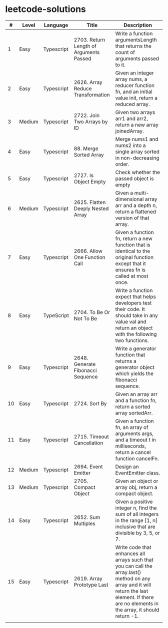# leetcode-solutions

| #  | Level | Language | Title                                   | Description                                                                                                                                                                                       |
|----|-------|----------|-----------------------------------------|---------------------------------------------------------------------------------------------------------------------------------------------------------------------------------------------------|
| 1  | Easy | Typescript | 2703. Return Length of Arguments Passed | Write a function argumentsLength that returns the count of arguments passed to it.                                                                                                                |
| 2  | Easy | Typescript | 2626. Array Reduce Transformation       | Given an integer array nums, a reducer function fn, and an initial value init, return a reduced array.                                                                                            |
| 3  | Medium | Typescript | 2722. Join Two Arrays by ID             | Given two arrays arr1 and arr2, return a new array joinedArray.                                                                                                                                   |
| 4  | Easy | Typescript | 88. Merge Sorted Array                  | Merge nums1 and nums2 into a single array sorted in non-decreasing order.                                                                                                                         |
| 5  | Easy | Typescript | 2727. Is Object Empty                   | Check whether the passed object is empty                                                                                                                                                          |
| 6  | Medium | Typescript | 2625. Flatten Deeply Nested Array       | Given a multi-dimensional array arr and a depth n, return a flattened version of that array.                                                                                                      |
| 7  | Easy | Typescript | 2666. Allow One Function Call           | Given a function fn, return a new function that is identical to the original function except that it ensures fn is called at most once.                                                           |
| 8  | Easy | TypeScript | 2704. To Be Or Not To Be                | Write a function expect that helps developers test their code. It should take in any value val and return an object with the following two functions.                                             |
| 9  | Easy | Typescript | 2648. Generate Fibonacci Sequence       | Write a generator function that returns a generator object which yields the fibonacci sequence.                                                                                                   |
| 10 | Easy | Typescript | 2724. Sort By                           | Given an array arr and a function fn, return a sorted array sortedArr.                                                                                                                            |
| 11 | Easy | Typescript | 2715. Timeout Cancellation              | Given a function fn, an array of arguments args, and a timeout t in milliseconds, return a cancel function cancelFn.                                                                              |
| 12 | Medium | Typescript | 2694. Event Emitter                     | Design an EventEmitter class.                                                                                                                                                                     |
| 13 | Medium | Typescript | 2705. Compact Object                    | Given an object or array obj, return a compact object.                                                                                                                                            |
| 14 | Easy | Typescript | 2652. Sum Multiples                     | Given a positive integer n, find the sum of all integers in the range [1, n] inclusive that are divisible by 3, 5, or 7.                                                                          |
| 15 | Easy | Typescript | 2619. Array Prototype Last                    | Write code that enhances all arrays such that you can call the array.last() method on any array and it will return the last element. If there are no elements in the array, it should return -1.  |
|    |  |  |                                         |                                                                                                                                                                                                   |
